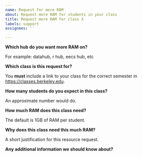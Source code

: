 ```yaml
---
name: Request for more RAM
about: Request more RAM for students in your class
title: Request more RAM for class X
labels: support
assignees: ''

---
```


**Which hub do you want more RAM on?**

For example: datahub, r hub, eecs hub, etc

**Which class is this request for?**

You **must** include a link to your class for the correct semester in https://classes.berkeley.edu. 

**How many students do you expect in this class?**

An approximate number would do.

**How much RAM does this class need?**

The default is 1GB of RAM per student.

**Why does this class need this much RAM?**

A short justification for this resource request.

**Any additional information we should know about?**

